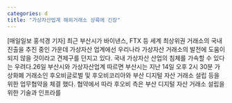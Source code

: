 ```yaml
---
categories: d
title: "가상자산업계 해외거래소 상륙에 긴장"
---
```

[매일일보 홍석경 기자] 최근 부산시가 바이낸스, FTX 등 세계 최상위권 거래소의 국내 진출을 추진 중인 가운데 가상자산 업계에선 우리나라 가상자산 거래소의 발전에 도움이 되지 않을 것이라고 견제구를 던지고 있다. 국내 가상자산 산업의 침체를 가속할 수 있다는 우려다.26일 부산시와 가상자산업계 따르면 부산시는 지난 14일 오후 2시 30분 가상화폐 거래소인 후오비글로벌 및 후오비코리아와 부산 디지털 자산 거래소 설립 등을 위한 업무협약을 체결 했다. 협약에서 따라 후오비 측은 부산 디지털 자산 거래소 설립을 위한 기술과 인프라를